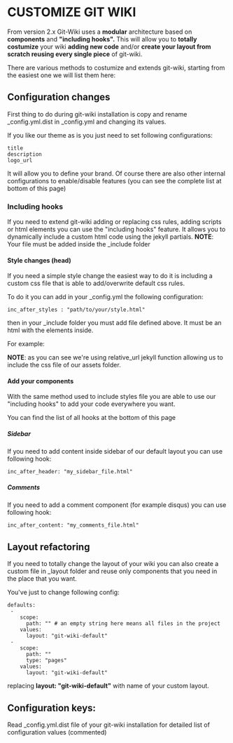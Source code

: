 # CUSTOMIZE GIT WIKI


From version 2.x Git-Wiki uses a **modular** architecture based on **components** and **"including hooks".**
This will allow you to **totally costumize** your wiki **adding new code** and/or **create your layout from scratch reusing every single piece** of git-wiki.

There are various methods to costumize and extends git-wiki, starting from the easiest one we will list them here:

## Configuration changes

First thing to do during git-wiki installation is copy and rename _config.yml.dist in _config.yml and changing its values.

If you like our theme as is you just need to set following configurations:

```
title
description
logo_url
```

It will allow you to define your brand.
Of course there are also other internal configurations to enable/disable features (you can see the complete list at bottom of this page)

### Including hooks

If you need to extend git-wiki adding or replacing css rules, adding scripts or html elements you
can use the "including hooks" feature. It allows you to dynamically include a custom html code using the jekyll partials.
**NOTE**: Your file must be added inside the _include folder

#### Style changes (head)

If you need a simple style change the easiest way to do it is including a custom css file that is able to add/overwrite default css rules.
  
To do it you can add in your _config.yml the following configuration:

```
inc_after_styles : "path/to/your/style.html" 
```
  
then in your _include folder you must add file defined above. It must be an html with
the <link> elements inside.
  
For example: <link rel="stylesheet" href="{{ 'assets/css/mystyle.css' | relative_url }}">
  
**NOTE**: as you can see we're using relative_url jekyll function allowing us to include the css file of our assets folder.


  
#### Add your components
  
With the same method used to include styles file you are able to use our "including hooks" to add your code everywhere you want.

You can find the list of all hooks at the bottom of this page


##### Sidebar
  
If you need to add content inside sidebar of our default layout you can use following hook:

`inc_after_header: "my_sidebar_file.html"`

##### Comments
  
If you need to add a comment component (for example disqus) you can use following hook:
  
`inc_after_content: "my_comments_file.html"`


## Layout refactoring
  
If you need to totally change the layout of your wiki you can also create a custom file in _layout folder and reuse only components that you need in the place that you want.
  
You've just to change following config:

```
defaults:
 -
    scope:
      path: "" # an empty string here means all files in the project
    values:
      layout: "git-wiki-default"
 -
    scope:
      path: ""
      type: "pages"
    values:
      layout: "git-wiki-default"
```
  
replacing **layout: "git-wiki-default"** with name of your custom layout.

## Configuration keys:
  
Read _config.yml.dist file of your git-wiki installation for detailed list of configuration values (commented)
